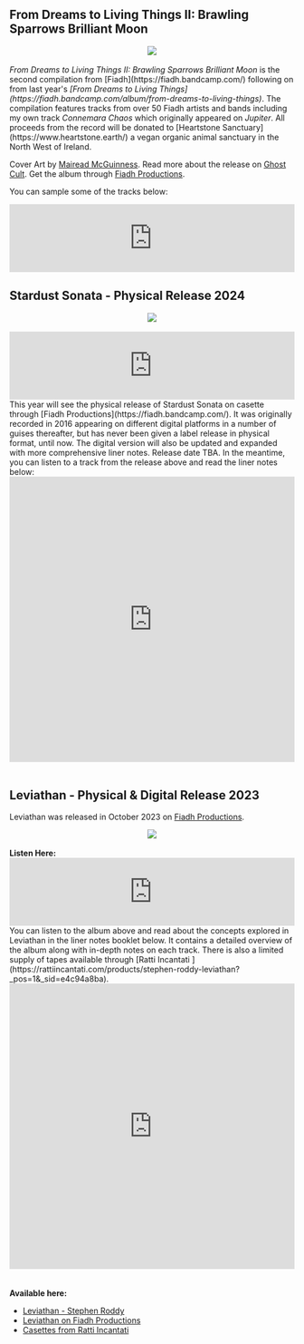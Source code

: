 ## From Dreams to Living Things II: Brawling Sparrows Brilliant Moon

<div style="text-align: center;">
<img src="/images/From-Dreams-to-Living-Things-II-Brawling-Sparrows-Brilliant-Moon-Artist-Mairead-McGuinness-artwork-scaled.png?raw=true"/>
</div>
<br>
<i>From Dreams to Living Things II: Brawling Sparrows Brilliant Moon</i> is the second compilation from [Fiadh](https://fiadh.bandcamp.com/) following on from last year's <i>[From Dreams to Living Things](https://fiadh.bandcamp.com/album/from-dreams-to-living-things)</i>.
The compilation features tracks from over 50 Fiadh artists and bands including my own track <i>Connemara Chaos</i> which originally appeared on <i>Jupiter</i>.
All proceeds from the record will be donated to [Heartstone Sanctuary](https://www.heartstone.earth/) a vegan organic animal sanctuary in the North West of Ireland. 

Cover Art by [Mairead McGuinness](https//www.instagram.com/maireadmcguinnessart).
Read more about the release on [Ghost Cult](https://ghostcultmag.com/exclusive-album-stream-from-dreams-to-living-things-ii-brawling-sparrows-brilliant-moon-charity-compilation-is-streaming-in-full/).
Get the album through [Fiadh Productions](https://fiadh.bandcamp.com/album/from-dreams-to-living-things-ii-brawling-sparrows-brilliant-moon).


You can sample some of the tracks below:
<iframe style="border: 0; width: 100%; height: 120px;" src="https://bandcamp.com/EmbeddedPlayer/album=1836613001/size=large/bgcol=ffffff/linkcol=0687f5/tracklist=false/artwork=small/transparent=true/" seamless><a href="https://fiadh.bandcamp.com/album/from-dreams-to-living-things-ii-brawling-sparrows-brilliant-moon">From Dreams to Living Things II: Brawling Sparrows Brilliant Moon by Fiadh Productions</a></iframe>
<br>

## Stardust Sonata - Physical Release 2024

<div style="text-align: center;">
<img src="/images/mockupStardust.png?raw=true"/>
</div>
<br>
<iframe style="border: 0; width: 100%; height: 120px;" src="https://bandcamp.com/EmbeddedPlayer/album=1965844760/size=large/bgcol=ffffff/linkcol=0687f5/tracklist=false/artwork=small/transparent=true/" seamless><a href="https://stephenroddy.bandcamp.com/album/stardust-sonata">Stardust Sonata by Stephen Roddy</a></iframe>
<br>
This year will see the physical release of Stardust Sonata on casette through [Fiadh Productions](https://fiadh.bandcamp.com/). It was originally recorded in 2016 appearing on different digital platforms in a number of guises thereafter, but has never been given  a label release in physical format, until now. The digital version will also be updated and expanded with more comprehensive liner notes. Release date TBA. In the meantime, you can listen to a track from the release above and read the liner notes below:
<br>
<div style="text-align: center;">
<iframe style="border: none; width: 100%; aspect-ratio: 1;" src="https://drive.google.com/file/d/19lNMWcNpna3l2dzXTnT9fleigM4FReMi/preview"></iframe>
</div>
<br>

## Leviathan - Physical & Digital Release 2023

Leviathan was released in October 2023 on [Fiadh Productions](https://fiadh.bandcamp.com/album/leviathan).

<div style="text-align: center;">
<img src="/images/levmockup.png?raw=true"/>
</div> 
<br>
<strong>Listen Here:</strong>
<iframe style="border: 0; width: 100%; height: 120px;" src="https://bandcamp.com/EmbeddedPlayer/album=205411815/size=large/bgcol=ffffff/linkcol=0687f5/tracklist=false/artwork=small/transparent=true/" seamless><a href="https://stephenroddy.bandcamp.com/album/leviathan">Leviathan by Stephen Roddy</a></iframe>
<br>
You can listen to the album above and read about the concepts explored in Leviathan in the liner notes booklet below. It contains a detailed overview of the album along with in-depth notes on each track. There is also a limited supply of tapes available through [Ratti Incantati ](https://rattiincantati.com/products/stephen-roddy-leviathan?_pos=1&_sid=e4c94a8ba).
<br />
<div style="text-align: center;">
<iframe style="border: none; width: 100%; aspect-ratio: 1; " src="https://drive.google.com/file/d/1q06eAMJUBEDF6wrs18pt4ggB20SHwXe7/preview" ></iframe><br/>
</div>
<br />
<br />
<strong>Available here:</strong>

* [Leviathan - Stephen Roddy ](https://stephenroddy.bandcamp.com/album/leviathan)
* [Leviathan on Fiadh Productions](https://fiadh.bandcamp.com/album/leviathan)
* [Casettes from Ratti Incantati ](https://rattiincantati.com/products/stephen-roddy-leviathan?_pos=1&_sid=e4c94a8ba)

<br />
